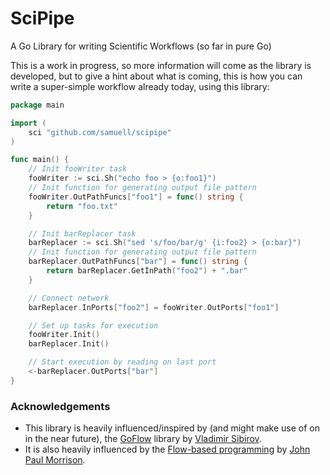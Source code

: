 # SciPipe

A Go Library for writing Scientific Workflows (so far in pure Go)

This is a work in progress, so more information will come as the
library is developed, but to give a hint about what is coming,
this is how you can write a super-simple workflow already today,
using this library:

```go
package main

import (
    sci "github.com/samuell/scipipe"
)

func main() {
    // Init fooWriter task
    fooWriter := sci.Sh("echo foo > {o:foo1}")
    // Init function for generating output file pattern
    fooWriter.OutPathFuncs["foo1"] = func() string {
        return "foo.txt"
    }

    // Init barReplacer task
    barReplacer := sci.Sh("sed 's/foo/bar/g' {i:foo2} > {o:bar}")
    // Init function for generating output file pattern
    barReplacer.OutPathFuncs["bar"] = func() string {
        return barReplacer.GetInPath("foo2") + ".bar"
    }

    // Connect network
    barReplacer.InPorts["foo2"] = fooWriter.OutPorts["foo1"]

    // Set up tasks for execution
    fooWriter.Init()
    barReplacer.Init()

    // Start execution by reading on last port
    <-barReplacer.OutPorts["bar"]
}
```

### Acknowledgements

- This library is heavily influenced/inspired by (and might make use of on in the near future),
  the [GoFlow](https://github.com/trustmaster/goflow) library by [Vladimir Sibirov](https://github.com/trustmaster/goflow).
- It is also heavily influenced by the [Flow-based programming](http://www.jpaulmorrison.com/fbp) by [John Paul Morrison](http://www.jpaulmorrison.com/fbp).
